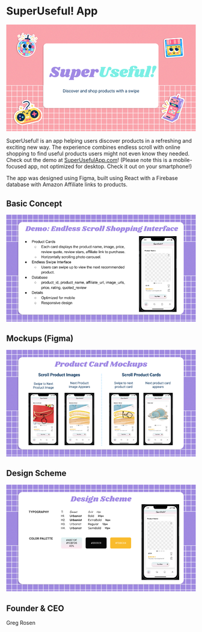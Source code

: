# SuperUseful! App

<img src="https://raw.githubusercontent.com/gregrosen/AI-Product-Portfolio/master/SuperUseful_Mobile_App/Images/Main_page.png" alt="Image Description" width="700" />

SuperUseful! is an app helping users discover products in a refreshing and exciting new way. The experience combines endless scroll with online shopping to find useful products users might not even know they needed. Check out the demo at [SuperUsefulApp.com](https://superusefulapp.com)! (Please note this is a mobile-focused app, not optimized for desktop. Check it out on your smartphone!)

The app was designed using Figma, built using React with a Firebase database with Amazon Affiliate links to products.

## Basic Concept

<img src="https://raw.githubusercontent.com/gregrosen/AI-Product-Portfolio/master/SuperUseful_Mobile_App/Images/Demo_page.png" alt="Image Description" width="700" />

## Mockups (Figma)

<img src="https://raw.githubusercontent.com/gregrosen/AI-Product-Portfolio/master/SuperUseful_Mobile_App/Images/Product_mockups.png" alt="Image Description" width="700" />


## Design Scheme

<img src="https://raw.githubusercontent.com/gregrosen/AI-Product-Portfolio/master/SuperUseful_Mobile_App/Images/Design_scheme.png" alt="Image Description" width="700" />

## Founder & CEO

Greg Rosen

